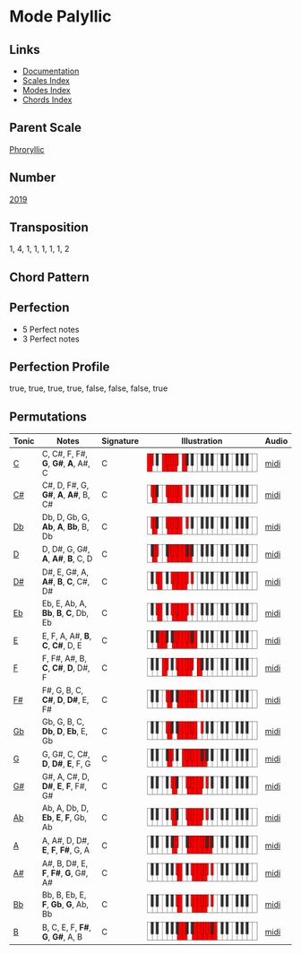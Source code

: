# Mode Palyllic

## Links

- [Documentation](README.md)
- [Scales Index](Scales.md)
- [Modes Index](Modes.md)
- [Chords Index](Chords.md)

## Parent Scale

[Phroryllic](ScalePhroryllic.md)

## Number

[2019](https://ianring.com/musictheory/scales/2019)

## Transposition

1, 4, 1, 1, 1, 1, 1, 2

## Chord Pattern



## Perfection

- 5 Perfect notes
- 3 Perfect notes

## Perfection Profile

true, true, true, true, false, false, false, true

## Permutations

| Tonic | Notes | Signature | Illustration | Audio |
|-------|-------|-----------|--------------|-------|
| [C](ModeCNaturalPalyllic.md) | C, C#, F, F#, **G**, **G#**, **A**, A#, C | C | ![CNaturalPalyllic](ModeCNaturalPalyllic.png) | [midi](https://github.com/edipermadi/music/blob/main/docs/ModeCNaturalPalyllic.mid?raw=true) |
| [C#](ModeCSharpPalyllic.md) | C#, D, F#, G, **G#**, **A**, **A#**, B, C# | C | ![CSharpPalyllic](ModeCSharpPalyllic.png) | [midi](https://github.com/edipermadi/music/blob/main/docs/ModeCSharpPalyllic.mid?raw=true) |
| [Db](ModeDFlatPalyllic.md) | Db, D, Gb, G, **Ab**, **A**, **Bb**, B, Db | C | ![DFlatPalyllic](ModeDFlatPalyllic.png) | [midi](https://github.com/edipermadi/music/blob/main/docs/ModeDFlatPalyllic.mid?raw=true) |
| [D](ModeDNaturalPalyllic.md) | D, D#, G, G#, **A**, **A#**, **B**, C, D | C | ![DNaturalPalyllic](ModeDNaturalPalyllic.png) | [midi](https://github.com/edipermadi/music/blob/main/docs/ModeDNaturalPalyllic.mid?raw=true) |
| [D#](ModeDSharpPalyllic.md) | D#, E, G#, A, **A#**, **B**, **C**, C#, D# | C | ![DSharpPalyllic](ModeDSharpPalyllic.png) | [midi](https://github.com/edipermadi/music/blob/main/docs/ModeDSharpPalyllic.mid?raw=true) |
| [Eb](ModeEFlatPalyllic.md) | Eb, E, Ab, A, **Bb**, **B**, **C**, Db, Eb | C | ![EFlatPalyllic](ModeEFlatPalyllic.png) | [midi](https://github.com/edipermadi/music/blob/main/docs/ModeEFlatPalyllic.mid?raw=true) |
| [E](ModeENaturalPalyllic.md) | E, F, A, A#, **B**, **C**, **C#**, D, E | C | ![ENaturalPalyllic](ModeENaturalPalyllic.png) | [midi](https://github.com/edipermadi/music/blob/main/docs/ModeENaturalPalyllic.mid?raw=true) |
| [F](ModeFNaturalPalyllic.md) | F, F#, A#, B, **C**, **C#**, **D**, D#, F | C | ![FNaturalPalyllic](ModeFNaturalPalyllic.png) | [midi](https://github.com/edipermadi/music/blob/main/docs/ModeFNaturalPalyllic.mid?raw=true) |
| [F#](ModeFSharpPalyllic.md) | F#, G, B, C, **C#**, **D**, **D#**, E, F# | C | ![FSharpPalyllic](ModeFSharpPalyllic.png) | [midi](https://github.com/edipermadi/music/blob/main/docs/ModeFSharpPalyllic.mid?raw=true) |
| [Gb](ModeGFlatPalyllic.md) | Gb, G, B, C, **Db**, **D**, **Eb**, E, Gb | C | ![GFlatPalyllic](ModeGFlatPalyllic.png) | [midi](https://github.com/edipermadi/music/blob/main/docs/ModeGFlatPalyllic.mid?raw=true) |
| [G](ModeGNaturalPalyllic.md) | G, G#, C, C#, **D**, **D#**, **E**, F, G | C | ![GNaturalPalyllic](ModeGNaturalPalyllic.png) | [midi](https://github.com/edipermadi/music/blob/main/docs/ModeGNaturalPalyllic.mid?raw=true) |
| [G#](ModeGSharpPalyllic.md) | G#, A, C#, D, **D#**, **E**, **F**, F#, G# | C | ![GSharpPalyllic](ModeGSharpPalyllic.png) | [midi](https://github.com/edipermadi/music/blob/main/docs/ModeGSharpPalyllic.mid?raw=true) |
| [Ab](ModeAFlatPalyllic.md) | Ab, A, Db, D, **Eb**, **E**, **F**, Gb, Ab | C | ![AFlatPalyllic](ModeAFlatPalyllic.png) | [midi](https://github.com/edipermadi/music/blob/main/docs/ModeAFlatPalyllic.mid?raw=true) |
| [A](ModeANaturalPalyllic.md) | A, A#, D, D#, **E**, **F**, **F#**, G, A | C | ![ANaturalPalyllic](ModeANaturalPalyllic.png) | [midi](https://github.com/edipermadi/music/blob/main/docs/ModeANaturalPalyllic.mid?raw=true) |
| [A#](ModeASharpPalyllic.md) | A#, B, D#, E, **F**, **F#**, **G**, G#, A# | C | ![ASharpPalyllic](ModeASharpPalyllic.png) | [midi](https://github.com/edipermadi/music/blob/main/docs/ModeASharpPalyllic.mid?raw=true) |
| [Bb](ModeBFlatPalyllic.md) | Bb, B, Eb, E, **F**, **Gb**, **G**, Ab, Bb | C | ![BFlatPalyllic](ModeBFlatPalyllic.png) | [midi](https://github.com/edipermadi/music/blob/main/docs/ModeBFlatPalyllic.mid?raw=true) |
| [B](ModeBNaturalPalyllic.md) | B, C, E, F, **F#**, **G**, **G#**, A, B | C | ![BNaturalPalyllic](ModeBNaturalPalyllic.png) | [midi](https://github.com/edipermadi/music/blob/main/docs/ModeBNaturalPalyllic.mid?raw=true) |

